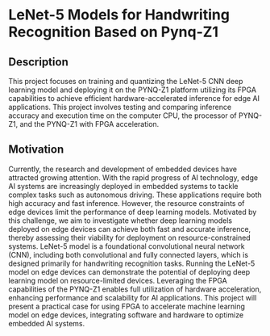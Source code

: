 # LeNet-5 Models for Handwriting Recognition Based on Pynq-Z1

## Description
  This project focuses on training and quantizing the LeNet-5 CNN deep learning model and deploying it on the PYNQ-Z1 platform utilizing its FPGA capabilities to achieve efficient hardware-accelerated inference for edge AI applications. This project involves testing and comparing  inference accuracy and execution time on the computer CPU, the processor of PYNQ-Z1, and the PYNQ-Z1 with FPGA acceleration.

## Motivation
  Currently, the research and development of embedded devices have attracted growing attention. With the rapid progress of AI technology, edge AI systems are increasingly deployed in embedded systems to tackle complex tasks such as autonomous driving. These applications require both high accuracy and fast inference. However, the resource constraints of edge devices limit the performance of deep learning models. Motivated by this challenge, we aim to investigate whether deep learning models deployed on edge devices can achieve both fast and accurate inference, thereby assessing their viability for deployment on resource-constrained systems. 
  LeNet-5 model is a foundational convolutional neural network (CNN), including both convolutional and fully connected layers, which is designed primarily for handwriting recognition tasks. Running the LeNet-5 model on edge devices can demonstrate the potential of deploying deep learning model on resource-limited devices. Leveraging the FPGA capabilities of the PYNQ-Z1 enables full utilization of hardware acceleration, enhancing performance and scalability for AI applications. This project will present a practical case for using FPGA to accelerate machine learning model on edge devices, integrating software and hardware to optimize embedded AI systems.
